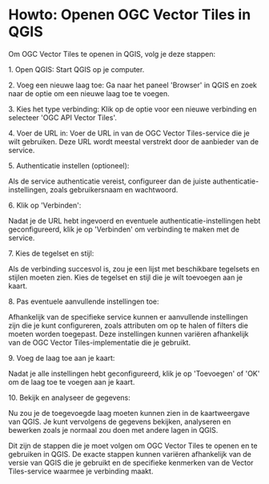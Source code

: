 # Howto: Openen OGC Vector Tiles in QGIS

Om OGC Vector Tiles te openen in QGIS, volg je deze stappen:

1\. Open QGIS: Start QGIS op je computer.

2\. Voeg een nieuwe laag toe: Ga naar het paneel 'Browser' in QGIS en zoek naar
de optie om een nieuwe laag toe te voegen.

3\. Kies het type verbinding: Klik op de optie voor een nieuwe verbinding en
selecteer 'OGC API Vector Tiles'.

4\. Voer de URL in: Voer de URL in van de OGC Vector Tiles-service die je wilt
gebruiken. Deze URL wordt meestal verstrekt door de aanbieder van de service.

5\. Authenticatie instellen (optioneel):

Als de service authenticatie vereist, configureer dan de juiste
authenticatie-instellingen, zoals gebruikersnaam en wachtwoord.

6\. Klik op 'Verbinden':

Nadat je de URL hebt ingevoerd en eventuele authenticatie-instellingen hebt
geconfigureerd, klik je op 'Verbinden' om verbinding te maken met de service.

7\. Kies de tegelset en stijl:

Als de verbinding succesvol is, zou je een lijst met beschikbare tegelsets en
stijlen moeten zien. Kies de tegelset en stijl die je wilt toevoegen aan je
kaart.

8\. Pas eventuele aanvullende instellingen toe:

Afhankelijk van de specifieke service kunnen er aanvullende instellingen zijn
die je kunt configureren, zoals attributen om op te halen of filters die moeten
worden toegepast. Deze instellingen kunnen variëren afhankelijk van de OGC
Vector Tiles-implementatie die je gebruikt.

9\. Voeg de laag toe aan je kaart:

Nadat je alle instellingen hebt geconfigureerd, klik je op 'Toevoegen' of 'OK'
om de laag toe te voegen aan je kaart.

10\. Bekijk en analyseer de gegevens:

Nu zou je de toegevoegde laag moeten kunnen zien in de kaartweergave van QGIS.
Je kunt vervolgens de gegevens bekijken, analyseren en bewerken zoals je normaal
zou doen met andere lagen in QGIS.

Dit zijn de stappen die je moet volgen om OGC Vector Tiles te openen en te
gebruiken in QGIS. De exacte stappen kunnen variëren afhankelijk van de versie
van QGIS die je gebruikt en de specifieke kenmerken van de Vector Tiles-service
waarmee je verbinding maakt.
